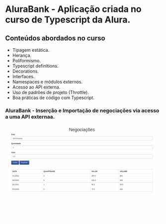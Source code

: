 # AluraBank - Aplicação criada no curso de Typescript da Alura.

## Conteúdos abordados no curso
* Tipagem estática.
* Herança.
* Poliformismo.
* Typescript definitions.
* Decorations.
* Interfaces.
* Namespaces e módulos externos.
* Acesso ao API externa.
* Uso de padrões de projeto (Throttle).
* Boa práticas de código com Typescript.

### AluraBank - Inserção e Importação de negociações via acesso a uma API externaa.
![alurabank](curso-typescript.png)

